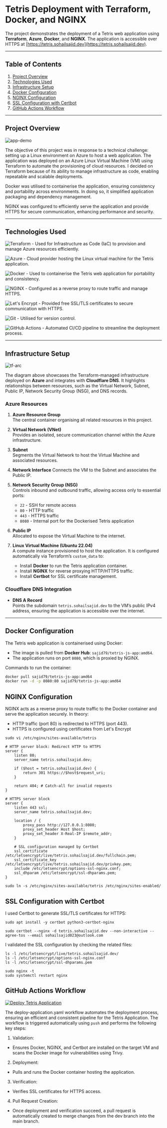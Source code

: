 # Tetris Deployment with Terraform, Docker, and NGINX

The project demonstrates the deployment of a Tetris web application using **Terraform**, **Azure**, **Docker**, and **NGINX**. The application is accessible over HTTPS at [https://tetris.sohailsajid.dev](https://tetris.sohailsajid.dev).

---

## Table of Contents

1. [Project Overview](#project-overview)
2. [Technologies Used](#technologies-used)
3. [Infrastructure Setup](#infrastructure-setup)
4. [Docker Configuration](#docker-configuration)
5. [NGINX Configuration](#nginx-configuration)
6. [SSL Configuration with Certbot](#ssl-configuration-with-certbot)
7. [GitHub Actions Workflow](#github-actions-workflow)

---

## Project Overview

![app-demo](./assets/app-demo.gif)

The objective of this project was in response to a technical challenge: setting up a Linux environment on Azure to host a web application. The application was deployed on an Azure Linux Virtual Machine (VM) using Terraform to automate the provisioning of cloud resources. I decided on Terraform because of its ability to manage infrastructure as code, enabling repeatable and scalable deployments.

Docker was utilised to containerise the application, ensuring consistency and portability across environments. In doing so, it simplified application packaging and dependency management.

NGINX was configured to efficiently serve the application and provide HTTPS for secure communication, enhancing performance and security.

---

## Technologies Used

![Terraform](https://img.shields.io/badge/Terraform-623CE4?style=for-the-badge&logo=terraform&logoColor=white) - Used for Infrastructure as Code (IaC) to provision and manage Azure resources efficiently.

![Azure](https://img.shields.io/badge/Azure-0089D6?style=for-the-badge&logo=microsoft-azure&logoColor=white) - Cloud provider hosting the Linux virtual machine for the Tetris application.

![Docker](https://img.shields.io/badge/Docker-2496ED?style=for-the-badge&logo=docker&logoColor=white) - Used to containerise the Tetris web application for portability and consistency.

![NGINX](https://img.shields.io/badge/NGINX-009639?style=for-the-badge&logo=nginx&logoColor=white) - Configured as a reverse proxy to route traffic and manage HTTPS.

![Let's Encrypt](https://img.shields.io/badge/Let%27s_Encrypt-003A70?style=for-the-badge&logo=letsencrypt&logoColor=white) - Provided free SSL/TLS certificates to secure communication with HTTPS.

![Git](https://img.shields.io/badge/Git-F05032?style=for-the-badge&logo=git&logoColor=white) - Utilised for version control.

![GitHub Actions](https://img.shields.io/badge/GitHub_Actions-2088FF?style=for-the-badge&logo=github-actions&logoColor=white) - Automated CI/CD pipeline to streamline the deployment process.

---

## Infrastructure Setup

![tf-arc](./assets/tf-arc.png)

The diagram above showcases the Terraform-managed infrastructure deployed on **Azure** and integrates with **Cloudflare DNS**. It highlights relationships between resources, such as the Virtual Network, Subnet, Public IP, Network Security Group (NSG), and DNS records.

### **Azure Resources**

1. **Azure Resource Group**  
   The central container organising all related resources in this project.

2. **Virtual Network (VNet)**  
   Provides an isolated, secure communication channel within the Azure infrastructure.

3. **Subnet**  
   Segments the Virtual Network to host the Virtual Machine and associated resources.

4. **Network Interface**
   Connects the VM to the Subnet and associates the Public IP.

5. **Network Security Group (NSG)**  
   Controls inbound and outbound traffic, allowing access only to essential ports:

   - `22` - SSH for remote access
   - `80` - HTTP traffic
   - `443` - HTTPS traffic
   - `8080` - Internal port for the Dockerised Tetris application

6. **Public IP**  
   Allocated to expose the Virtual Machine to the internet.

7. **Linux Virtual Machine (Ubuntu 22.04)**  
   A compute instance provisioned to host the application. It is configured automatically via Terraform’s `custom_data` to:
   - Install **Docker** to run the Tetris application container.
   - Install **NGINX** for reverse proxying HTTP/HTTPS traffic.
   - Install **Certbot** for SSL certificate management.

### **Cloudflare DNS Integration**

- **DNS A Record**  
   Points the subdomain `tetris.sohailsajid.dev` to the VM’s public IPv4 address, ensuring the application is accessible over the internet.

---

## Docker Configuration

The Tetris web application is containerised using Docker:

- The image is pulled from **Docker Hub**: `sajid79/tetris-js-app:amd64`.
- The application runs on port `8080`, which is proxied by NGINX.

Commands to run the container:

```bash
docker pull sajid79/tetris-js-app:amd64
docker run -d -p 8080:80 sajid79/tetris-js-app:amd64
```

## NGINX Configuration

NGINX acts as a reverse proxy to route traffic to the Docker container and serve the application securely. In theory:

- HTTP traffic (port 80) is redirected to HTTPS (port 443).
- HTTPS is configured using certificates from Let's Encrypt

```
sudo vi /etc/nginx/sites-available/tetris
```

```
# HTTP server block: Redirect HTTP to HTTPS
server {
    listen 80;
    server_name tetris.sohailsajid.dev;

    if ($host = tetris.sohailsajid.dev) {
        return 301 https://$host$request_uri;
    }

    return 404; # Catch-all for invalid requests
}

# HTTPS server block
server {
    listen 443 ssl;
    server_name tetris.sohailsajid.dev;

    location / {
        proxy_pass http://127.0.0.1:8080;
        proxy_set_header Host $host;
        proxy_set_header X-Real-IP $remote_addr;
    }

    # SSL configuration managed by Certbot
    ssl_certificate /etc/letsencrypt/live/tetris.sohailsajid.dev/fullchain.pem;
    ssl_certificate_key /etc/letsencrypt/live/tetris.sohailsajid.dev/privkey.pem;
    include /etc/letsencrypt/options-ssl-nginx.conf;
    ssl_dhparam /etc/letsencrypt/ssl-dhparams.pem;
}
```

```
sudo ln -s /etc/nginx/sites-available/tetris /etc/nginx/sites-enabled/
```

## SSL Configuration with Certbot

I used Certbot to generate SSL/TLS certificates for HTTPS:

```
sudo apt install -y certbot python3-certbot-nginx
```

```
sudo certbot --nginx -d tetris.sohailsajid.dev --non-interactive --agree-tos --email sohailsajid023@outlook.com
```

I validated the SSL configuration by checking the related files:

```
ls -l /etc/letsencrypt/live/tetris.sohailsajid.dev/
ls -l /etc/letsencrypt/options-ssl-nginx.conf
ls -l /etc/letsencrypt/ssl-dhparams.pem
```

```
sudo nginx -t
sudo systemctl restart nginx
```

## GitHub Actions Workflow

[![Deploy Tetris Application](https://github.com/sohailsajid79/azure-tetris-deployment/actions/workflows/deploy-application.yaml/badge.svg)](https://github.com/sohailsajid79/azure-tetris-deployment/actions/workflows/deploy-application.yaml)

The deploy-application.yaml workflow automates the deployment process, ensuring an efficient and consistent pipeline for the Tetris Application. The workflow is triggered automatically using `push` and performs the following key steps:

1. Validation:

- Ensures Docker, NGINX, and Certbot are installed on the target VM and scans the Docker image for vulnerabilities using Trivy.

2. Deployment:

- Pulls and runs the Docker container hosting the application.

3. Verification:

- Verifies SSL certificates for HTTPS access.

4. Pull Request Creation:

- Once deployment and verification succeed, a pull request is automatically created to merge changes from the dev branch into the main branch.
